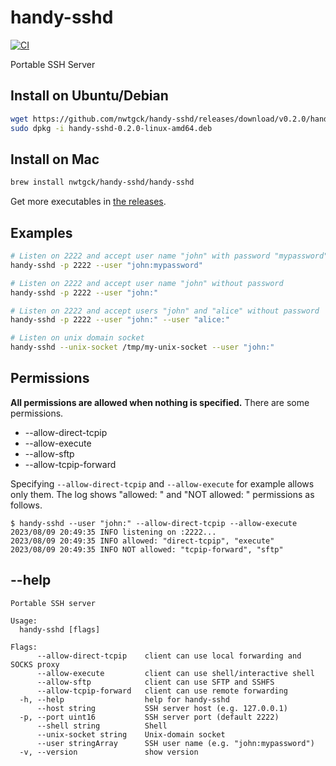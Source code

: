 # handy-sshd
[![CI](https://github.com/nwtgck/handy-sshd/actions/workflows/ci.yml/badge.svg)](https://github.com/nwtgck/handy-sshd/actions/workflows/ci.yml)

Portable SSH Server

## Install on Ubuntu/Debian

```bash
wget https://github.com/nwtgck/handy-sshd/releases/download/v0.2.0/handy-sshd-0.2.0-linux-amd64.deb
sudo dpkg -i handy-sshd-0.2.0-linux-amd64.deb 
```

## Install on Mac

```bash
brew install nwtgck/handy-sshd/handy-sshd
```

Get more executables in [the releases](https://github.com/nwtgck/handy-sshd/releases).

## Examples

```bash
# Listen on 2222 and accept user name "john" with password "mypassword"
handy-sshd -p 2222 --user "john:mypassword"
```

```bash
# Listen on 2222 and accept user name "john" without password
handy-sshd -p 2222 --user "john:"
```

```bash
# Listen on 2222 and accept users "john" and "alice" without password
handy-sshd -p 2222 --user "john:" --user "alice:"
```

```bash
# Listen on unix domain socket
handy-sshd --unix-socket /tmp/my-unix-socket --user "john:"
```

## Permissions
**All permissions are allowed when nothing is specified.** There are some permissions.
* --allow-direct-tcpip
* --allow-execute
* --allow-sftp
* --allow-tcpip-forward

Specifying `--allow-direct-tcpip` and `--allow-execute` for example allows only them.
The log shows "allowed: " and "NOT allowed: " permissions as follows.

```console
$ handy-sshd --user "john:" --allow-direct-tcpip --allow-execute
2023/08/09 20:49:35 INFO listening on :2222...
2023/08/09 20:49:35 INFO allowed: "direct-tcpip", "execute"
2023/08/09 20:49:35 INFO NOT allowed: "tcpip-forward", "sftp"
```

## --help

```
Portable SSH server

Usage:
  handy-sshd [flags]

Flags:
      --allow-direct-tcpip    client can use local forwarding and SOCKS proxy
      --allow-execute         client can use shell/interactive shell
      --allow-sftp            client can use SFTP and SSHFS
      --allow-tcpip-forward   client can use remote forwarding
  -h, --help                  help for handy-sshd
      --host string           SSH server host (e.g. 127.0.0.1)
  -p, --port uint16           SSH server port (default 2222)
      --shell string          Shell
      --unix-socket string    Unix-domain socket
      --user stringArray      SSH user name (e.g. "john:mypassword")
  -v, --version               show version
```
